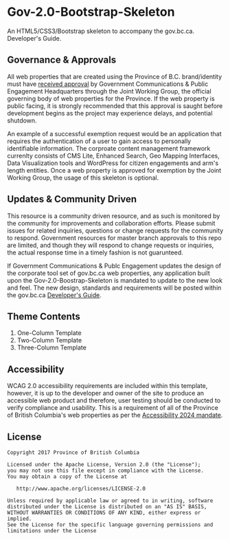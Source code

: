 # Gov-2.0-Bootstrap-Skeleton
An HTML5/CSS3/Bootstrap skeleton to accompany the gov.bc.ca. Developer's Guide.

## Governance & Approvals   
All web properties that are created using the Province of B.C. brand/identity must have [received approval](http://www2.gov.bc.ca/gov/content?id=28CC2BEFA54745EA8927F48F196FA38C) by Government Communications & Public Engagement Headquarters through the Joint Working Group, the official governing body of web properties for the Province.  If the web property is public facing, it is strongly recommended that this approval is saught before development begins as the project may experience delays, and potential shutdown.  

An example of a successful exemption request would be an application that requires the authentication of a user to gain access to personally identifiable information.  The corproate content management framework currenlty consists of CMS Lite, Enhanced Search, Geo Mapping Interfaces, Data Visualization tools and WordPress for citizen engagements and arm's length entities.  Once a web property is approved for exemption by the Joint Working Group, the usage of this skeleton is optional.

## Updates & Community Driven
This resource is a community driven resource, and as such is monitored by the community for improvements and collaboration efforts.  Please submit issues for related inquiries, questions or change requests for the community to respond.  Government resources for master branch approvals to this repo are limited, and though they will respond to change requests or inquiries, the actual response time in a timely fashion is not guarunteed.

If Government Communications & Publc Engagement updates the design of the corporate tool set of gov.bc.ca web properties, any application built upon the Gov-2.0-Boostrap-Skeleton is mandated to update to the new look and feel.  The new design, standards and requirements will be posted within the gov.bc.ca [Developer's Guide](http://www2.gov.bc.ca/gov/content?id=FC8B45CAD47E43F5A31E72B19EBCEAD1).

## Theme Contents
1. One-Column Template
2. Two-Column Template
3. Three-Column Template

## Accessibility
WCAG 2.0 accessibility requirements are included within this template, however, it is up to the developer and owner of the site to produce an accessible web product and therefore, user testing should be conducted to verify compliance and usability.  This is a requirement of all of the Province of British Columbia's web properties as per the [Accessibility 2024 mandate](http://www2.gov.bc.ca/gov/content?id=7C8AEEC5235D46B8BBA1F6689023171C).

## License

    Copyright 2017 Province of British Columbia

    Licensed under the Apache License, Version 2.0 (the "License");
    you may not use this file except in compliance with the License.
    You may obtain a copy of the License at 

       http://www.apache.org/licenses/LICENSE-2.0

    Unless required by applicable law or agreed to in writing, software
    distributed under the License is distributed on an "AS IS" BASIS,
    WITHOUT WARRANTIES OR CONDITIONS OF ANY KIND, either express or implied.
    See the License for the specific language governing permissions and
    limitations under the License

